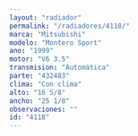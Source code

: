```yaml
---
layout: "radiador"
permalink: "/radiadores/4118/"
marca: "Mitsubishi"
modelo: "Montero Sport"
ano: "1999"
motor: "V6 3.5"
transmision: "Automática"
parte: "432483"
clima: "Con clima"
alto: "16 5/8"
ancho: "25 1/8"
observaciones: ""
id: "4118"
---
```


